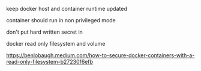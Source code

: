 keep docker host and container runtime updated

container should run in non privileged mode

don't put hard written secret in

docker read only filesystem and volume

https://benlobaugh.medium.com/how-to-secure-docker-containers-with-a-read-only-filesystem-b27230f6efb